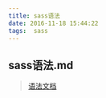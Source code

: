 ```yaml
---
title: sass语法
date: 2016-11-18 15:44:22
tags:  sass
---
```

## sass语法.md

> [语法文档](http://www.w3cplus.com/sassguide/syntax.html)

